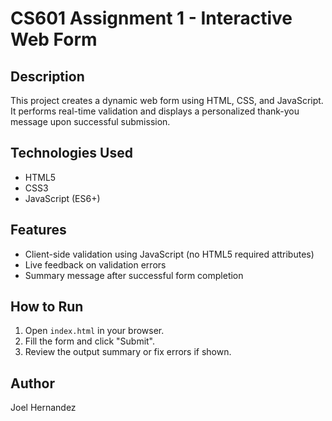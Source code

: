 # CS601 Assignment 1 - Interactive Web Form

## Description
This project creates a dynamic web form using HTML, CSS, and JavaScript. It performs real-time validation and displays a personalized thank-you message upon successful submission.

## Technologies Used
- HTML5
- CSS3
- JavaScript (ES6+)

## Features
- Client-side validation using JavaScript (no HTML5 required attributes)
- Live feedback on validation errors
- Summary message after successful form completion

## How to Run
1. Open `index.html` in your browser.
2. Fill the form and click "Submit".
3. Review the output summary or fix errors if shown.

## Author
Joel Hernandez

